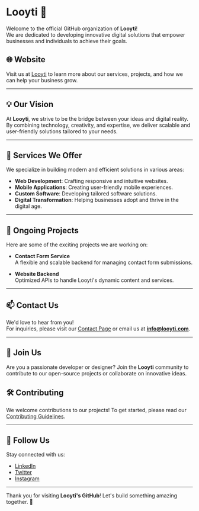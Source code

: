 # Looyti 🚀

Welcome to the official GitHub organization of **Looyti**!  
We are dedicated to developing innovative digital solutions that empower businesses and individuals to achieve their goals.

## 🌐 Website

Visit us at [Looyti](https://looyti.com) to learn more about our services, projects, and how we can help your business grow.

---

## 💡 Our Vision

At **Looyti**, we strive to be the bridge between your ideas and digital reality. By combining technology, creativity, and expertise, we deliver scalable and user-friendly solutions tailored to your needs.

---

## 🔧 Services We Offer

We specialize in building modern and efficient solutions in various areas:

- **Web Development**: Crafting responsive and intuitive websites.
- **Mobile Applications**: Creating user-friendly mobile experiences.
- **Custom Software**: Developing tailored software solutions.
- **Digital Transformation**: Helping businesses adopt and thrive in the digital age.

---

## 🚀 Ongoing Projects

Here are some of the exciting projects we are working on:

- **Contact Form Service**  
  A flexible and scalable backend for managing contact form submissions.

- **Website Backend**  
  Optimized APIs to handle Looyti's dynamic content and services.

---

## 📫 Contact Us

We'd love to hear from you!  
For inquiries, please visit our [Contact Page](https://looyti.com/contact) or email us at **info@looyti.com**.

---

## 🤝 Join Us

Are you a passionate developer or designer? Join the **Looyti** community to contribute to our open-source projects or collaborate on innovative ideas.

## 🛠️ Contributing

We welcome contributions to our projects! To get started, please read our [Contributing Guidelines](#).

---

## 🌟 Follow Us

Stay connected with us:

- [LinkedIn](https://www.linkedin.com/company/looytiglobal)
- [Twitter](https://twitter.com/LooytiGlobal)
- [Instagram](https://www.instagram.com/looytiglobal)

---

Thank you for visiting **Looyti's GitHub**! Let's build something amazing together. 🎉
